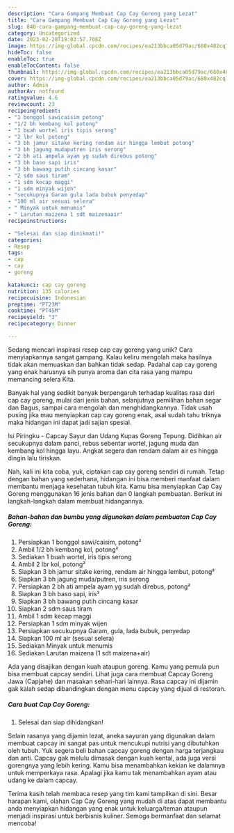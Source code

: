 ```yaml
---
description: "Cara Gampang Membuat Cap Cay Goreng yang Lezat"
title: "Cara Gampang Membuat Cap Cay Goreng yang Lezat"
slug: 840-cara-gampang-membuat-cap-cay-goreng-yang-lezat
category: Uncategorized
date: 2023-02-28T19:03:57.708Z
image: https://img-global.cpcdn.com/recipes/ea213bbca05d79ac/680x482cq70/cap-cay-goreng-foto-resep-utama.jpg
hideToc: false
enableToc: true
enableTocContent: false
thumbnail: https://img-global.cpcdn.com/recipes/ea213bbca05d79ac/680x482cq70/cap-cay-goreng-foto-resep-utama.jpg
cover: https://img-global.cpcdn.com/recipes/ea213bbca05d79ac/680x482cq70/cap-cay-goreng-foto-resep-utama.jpg
author: Admin
authorAv: notfound
ratingvalue: 4.6
reviewcount: 23
recipeingredient:
- "1 bonggol sawicaisim potong"
- "1/2 bh kembang kol potong"
- "1 buah wortel iris tipis serong"
- "2 lbr kol potong"
- "3 bh jamur sitake kering rendam air hingga lembut potong"
- "3 bh jagung mudaputren iris serong"
- "2 bh ati ampela ayam yg sudah direbus potong"
- "3 bh baso sapi iris"
- "3 bh bawang putih cincang kasar"
- "2 sdm saus tiram"
- "1 sdm kecap maggi"
- "1 sdm minyak wijen"
- "secukupnya Garam gula lada bubuk penyedap"
- "100 ml air sesuai selera"
- " Minyak untuk menumis"
- " Larutan maizena 1 sdt maizenaair"
recipeinstructions:

- "Selesai dan siap dinikmati!"
categories:
- Resep
tags:
- cap
- cay
- goreng

katakunci: cap cay goreng 
nutrition: 135 calories
recipecuisine: Indonesian
preptime: "PT23M"
cooktime: "PT45M"
recipeyield: "3"
recipecategory: Dinner

---
```





Sedang mencari inspirasi resep cap cay goreng yang unik? Cara menyiapkannya sangat gampang. Kalau keliru mengolah maka hasilnya tidak akan memuaskan dan bahkan tidak sedap. Padahal cap cay goreng yang enak harusnya sih punya aroma dan cita rasa yang mampu memancing selera Kita.





Banyak hal yang sedikit banyak berpengaruh terhadap kualitas rasa dari cap cay goreng, mulai dari jenis bahan, selanjutnya pemilihan bahan segar dan Bagus, sampai cara mengolah dan menghidangkannya. Tidak usah pusing jika mau menyiapkan cap cay goreng enak,      asal sudah tahu triknya maka hidangan ini dapat jadi sajian spesial.














Isi Piringku - Capcay Sayur dan Udang Kupas Goreng Tepung. Didihkan air secukupnya dalam panci, rebus sebentar wortel, jagung muda dan kembang kol hingga layu. Angkat segera dan rendam dalam air es hingga dingin lalu tiriskan.






Nah, kali ini kita coba, yuk, ciptakan cap cay goreng sendiri di rumah. Tetap dengan bahan yang sederhana, hidangan ini bisa memberi manfaat dalam membantu menjaga kesehatan tubuh kita. Kamu bisa menyiapkan Cap Cay Goreng menggunakan 16 jenis bahan dan 0 langkah pembuatan. Berikut ini langkah-langkah dalam membuat hidangannya.

<!--inarticleads1-->

##### Bahan-bahan dan bumbu yang digunakan dalam pembuatan Cap Cay Goreng:

1. Persiapkan 1 bonggol sawi/caisim, potong²
1. Ambil 1/2 bh kembang kol, potong²
1. Sediakan 1 buah wortel, iris tipis serong
1. Ambil 2 lbr kol, potong²
1. Siapkan 3 bh jamur sitake kering, rendam air hingga lembut, potong²
1. Siapkan 3 bh jagung muda/putren, iris serong
1. Persiapkan 2 bh ati ampela ayam yg sudah direbus, potong²
1. Siapkan 3 bh baso sapi, iris²
1. Siapkan 3 bh bawang putih cincang kasar
1. Siapkan 2 sdm saus tiram
1. Ambil 1 sdm kecap maggi
1. Persiapkan 1 sdm minyak wijen
1. Persiapkan secukupnya Garam, gula, lada bubuk, penyedap
1. Siapkan 100 ml air (sesuai selera)
1. Sediakan  Minyak untuk menumis
1. Sediakan  Larutan maizena (1 sdt maizena+air)


Ada yang disajikan dengan kuah ataupun goreng. Kamu yang pemula pun bisa membuat capcay sendiri. Lihat juga cara membuat Capcay Goreng Jawa (Capjahe) dan masakan sehari-hari lainnya. Rasa capcay ini dijamin gak kalah sedap dibandingkan dengan menu capcay yang dijual di restoran. 

<!--inarticleads2-->

##### Cara buat Cap Cay Goreng:


1. Selesai dan siap dihidangkan!

Selain rasanya yang dijamin lezat, aneka sayuran yang digunakan dalam membuat capcay ini sangat pas untuk mencukupi nutrisi yang dibutuhkan oleh tubuh. Yuk segera beli bahan capcay goreng dengan harga terjangkau dan anti. Capcay gak melulu dimasak dengan kuah kental, ada juga versi gorengnya yang lebih kering. Kamu bisa menambahkan kekian ke dalamnya untuk memperkaya rasa. Apalagi jika kamu tak menambahkan ayam atau udang ke dalam capcay. 

Terima kasih telah membaca resep yang tim kami tampilkan di sini. Besar harapan kami, olahan Cap Cay Goreng yang mudah di atas dapat membantu anda menyiapkan hidangan yang enak untuk keluarga/teman ataupun menjadi inspirasi untuk berbisnis kuliner. Semoga bermanfaat dan selamat mencoba!

